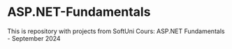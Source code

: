 # ASP.NET-Fundamentals
This is repository with projects from SoftUni Cours: ASP.NET Fundamentals - September 2024
